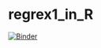# regrex1_in_R

[![Binder](https://mybinder.org/badge_logo.svg)](https://mybinder.org/v2/gh/bdeng360/regrex1_in_R.git/HEAD)
